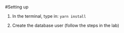 #Setting up

1. In the terminal, type in: `yarn install`

2. Create the database user (follow the steps in the lab)

